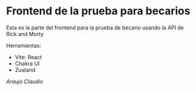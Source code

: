 # Frontend de la prueba para becarios

Esta es la parte del frontend para la prueba de becario usando la API de Rick and Morty

Herramientas:
- Vite: React
- Chakra UI
- Zustand

*Araujo Claudio*